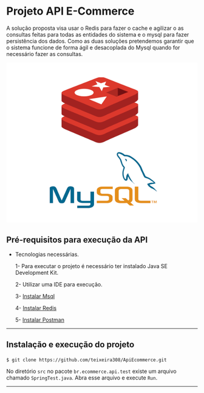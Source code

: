 # Projeto API E-Commerce

A solução proposta visa usar o Redis para fazer o cache e agilizar o as consultas feitas para todas as entidades do sistema e o mysql para fazer persistência dos dados. Como as duas soluções pretendemos garantir que o sistema funcione de forma ágil e desacoplada do Mysql quando for necessário fazer as consultas.

![Imagem Redis- Mysql](img/Redis-Mysql.png)

##  Pré-requisitos para execução da API
 - Tecnologias necessárias.
 
    1- Para executar o projeto é necessário ter instalado Java SE Development Kit.
    
    2- Utilizar uma IDE para execução.
    
    3- [Instalar Msql](https://www.mysql.com/downloads/)
    
    4- [Instalar Redis](https://redis.io/topics/quickstart)
    
    5- [Instalar Postman](https://www.postman.com/downloads/)
---

## Instalação e execução do projeto


`$ git clone https://github.com/teixeira308/ApiEcommerce.git`

No diretório `src` no pacote `br.ecommerce.api.test` existe um arquivo chamado `SpringTest.java`. 
Abra esse arquivo e execute `Run`.

---
